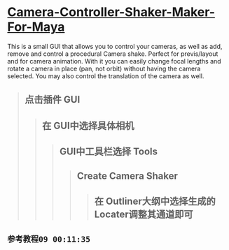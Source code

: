 # [Camera-Controller-Shaker-Maker-For-Maya](https://www.highend3d.com/maya/script/camera-controller-shaker-maker-for-maya "摄像机抖动模拟插件")

  This is a small GUI that allows you to control your cameras, as well as add, remove and control a procedural Camera shake. Perfect for previs/layout and for camera animation.  With it you can easily change focal lengths and rotate a camera in place (pan, not orbit) without having the camera selected.  You may also control the translation of the camera as well.

  > ## 点击插件 GUI
  >> ## 在 GUI中选择具体相机
  >>> ## GUI中工具栏选择 Tools
  >>>> ## Create Camera Shaker
  >>>>>## 在 Outliner大纲中选择生成的 Locater调整其通道即可

  ## `参考教程09 00:11:35`
